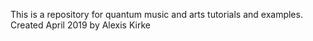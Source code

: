 This is a repository for quantum music and arts tutorials and examples. Created April 2019 by Alexis Kirke
